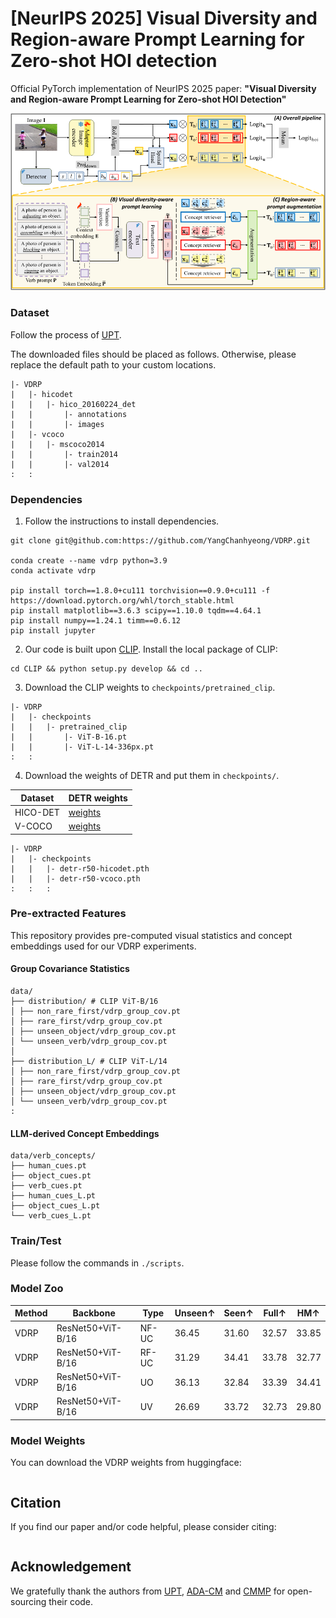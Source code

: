 # [NeurIPS 2025] Visual Diversity and Region-aware Prompt Learning for Zero-shot HOI detection
Official PyTorch implementation of NeurIPS 2025 paper: **"Visual Diversity and Region-aware Prompt Learning for Zero-shot HOI Detection"**

<p align="center">
  <img src="assets/Overall_figure.png" width="800"/>
</p>


### Dataset 
Follow the process of [UPT](https://github.com/fredzzhang/upt).

The downloaded files should be placed as follows. Otherwise, please replace the default path to your custom locations.
```
|- VDRP
|   |- hicodet
|   |   |- hico_20160224_det
|   |       |- annotations
|   |       |- images
|   |- vcoco
|   |   |- mscoco2014
|   |       |- train2014
|   |       |- val2014
:   :      
```

### Dependencies
1. Follow the instructions to install dependencies.

```
git clone git@github.com:https://github.com/YangChanhyeong/VDRP.git

conda create --name vdrp python=3.9
conda activate vdrp

pip install torch==1.8.0+cu111 torchvision==0.9.0+cu111 -f https://download.pytorch.org/whl/torch_stable.html
pip install matplotlib==3.6.3 scipy==1.10.0 tqdm==4.64.1
pip install numpy==1.24.1 timm==0.6.12
pip install jupyter
```

2. Our code is built upon [CLIP](https://github.com/openai/CLIP). Install the local package of CLIP:
```
cd CLIP && python setup.py develop && cd ..
```

3. Download the CLIP weights to `checkpoints/pretrained_clip`.
```
|- VDRP
|   |- checkpoints
|   |   |- pretrained_clip
|   |       |- ViT-B-16.pt
|   |       |- ViT-L-14-336px.pt
:   :      
```

4. Download the weights of DETR and put them in `checkpoints/`.


| Dataset | DETR weights |
| --- | --- |
| HICO-DET | [weights](https://drive.google.com/file/d/1BQ-0tbSH7UC6QMIMMgdbNpRw2NcO8yAD/view?usp=sharing)  |
| V-COCO | [weights](https://drive.google.com/file/d/1AIqc2LBkucBAAb_ebK9RjyNS5WmnA4HV/view?usp=sharing) |


```
|- VDRP
|   |- checkpoints
|   |   |- detr-r50-hicodet.pth
|   |   |- detr-r50-vcoco.pth
:   :   :
```

### Pre-extracted Features
This repository provides pre-computed visual statistics and concept embeddings used for our VDRP experiments.

#### Group Covariance Statistics
```
data/
├── distribution/ # CLIP ViT-B/16
│ ├── non_rare_first/vdrp_group_cov.pt
│ ├── rare_first/vdrp_group_cov.pt
│ ├── unseen_object/vdrp_group_cov.pt
│ └── unseen_verb/vdrp_group_cov.pt
│
├── distribution_L/ # CLIP ViT-L/14
│ ├── non_rare_first/vdrp_group_cov.pt
│ ├── rare_first/vdrp_group_cov.pt
│ ├── unseen_object/vdrp_group_cov.pt
│ └── unseen_verb/vdrp_group_cov.pt
:
```

#### LLM-derived Concept Embeddings
```
data/verb_concepts/
├── human_cues.pt
├── object_cues.pt
├── verb_cues.pt
├── human_cues_L.pt
├── object_cues_L.pt
└── verb_cues_L.pt
```

### Train/Test

Please follow the commands in ```./scripts```.



### Model Zoo

| Method         |     Backbone      | Type  | Unseen↑ | Seen↑ | Full↑ | HM↑   |
|----------------|-------------------|-------|---------|-------|-------|-------|
|      VDRP      | ResNet50+ViT-B/16 | NF-UC | 36.45   | 31.60 | 32.57 | 33.85 |
|      VDRP      | ResNet50+ViT-B/16 | RF-UC | 31.29   | 34.41 | 33.78 | 32.77 |
|      VDRP      | ResNet50+ViT-B/16 | UO    | 36.13   | 32.84 | 33.39 | 34.41 |
|      VDRP      | ResNet50+ViT-B/16 | UV    | 26.69   | 33.72 | 32.73 | 29.80 |

### Model Weights

You can download the VDRP weights from huggingface:
```

```

## Citation
If you find our paper and/or code helpful, please consider citing:
```

```

## Acknowledgement
We gratefully thank the authors from [UPT](https://github.com/fredzzhang/upt), [ADA-CM](https://github.com/ltttpku/ADA-CM/tree/main) and [CMMP](https://github.com/ltttpku/CMMP) for open-sourcing their code.
